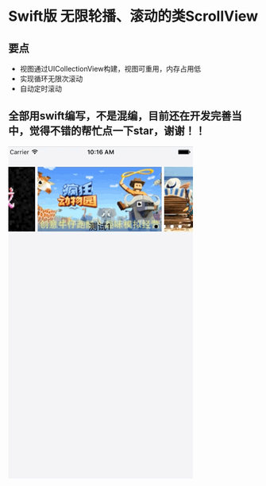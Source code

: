 # Swift版 无限轮播、滚动的类ScrollView


## 要点
  - 视图通过UICollectionView构建，视图可重用，内存占用低
  - 实现循环无限次滚动
  - 自动定时滚动


## 全部用swift编写，不是混编，目前还在开发完善当中，觉得不错的帮忙点一下star，谢谢！！

![iPhone 6](GIF/test2.gif "iPhone")
